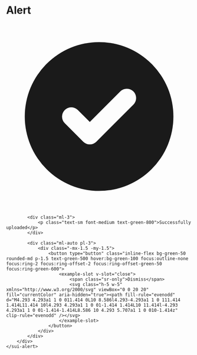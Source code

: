 # Alert

<code-preview heading="With close button">
    <sui-alert class="rounded-md bg-green-50 p-4" role="alert" :dismissible="true" :show="true" @hidden="">
        <div class="flex">
            <div class="flex-shrink-0">
                <svg class="h-5 w-5 text-green-400" xmlns="http://www.w3.org/2000/svg" viewBox="0 0 20 20" fill="currentColor" aria-hidden="true"><path fill-rule="evenodd" d="M10 18a8 8 0 100-16 8 8 0 000 16zm3.707-9.293a1 1 0 00-1.414-1.414L9 10.586 7.707 9.293a1 1 0 00-1.414 1.414l2 2a1 1 0 001.414 0l4-4z" clip-rule="evenodd" /></svg>
            </div>

            <div class="ml-3">
                <p class="text-sm font-medium text-green-800">Successfully uploaded</p>
            </div>

            <div class="ml-auto pl-3">
                <div class="-mx-1.5 -my-1.5">
                    <button type="button" class="inline-flex bg-green-50 rounded-md p-1.5 text-green-500 hover:bg-green-100 focus:outline-none focus:ring-2 focus:ring-offset-2 focus:ring-offset-green-50 focus:ring-green-600">
                        <example-slot v-slot="close">
                            <span class="sr-only">Dismiss</span>
                            <svg class="h-5 w-5" xmlns="http://www.w3.org/2000/svg" viewBox="0 0 20 20" fill="currentColor" aria-hidden="true"><path fill-rule="evenodd" d="M4.293 4.293a1 1 0 011.414 0L10 8.586l4.293-4.293a1 1 0 111.414 1.414L11.414 10l4.293 4.293a1 1 0 01-1.414 1.414L10 11.414l-4.293 4.293a1 1 0 01-1.414-1.414L8.586 10 4.293 5.707a1 1 0 010-1.414z" clip-rule="evenodd" /></svg>
                        </example-slot>
                    </button>
                </div>
            </div>
        </div>
    </sui-alert>
</code-preview>